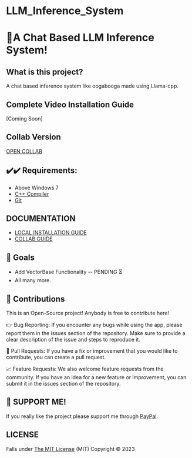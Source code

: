 # LLM_Inference_System
<div>
  
  <h1>💬A Chat Based LLM Inference System! </h1>
</div>

## What is this project?
A chat based inference system like oogabooga made using Llama-cpp. 

## Complete Video Installation Guide
[Coming Soon]
 
## Collab Version
[OPEN COLLAB](https://colab.research.google.com/github/TumblerWarren/LLM_Inference_System/blob/master/Resource/collab_code/LLM_INFERENCE_COLLAB.ipynb)

## ✔️✔️ Requirements:
- Above Windows 7
- [C++ Compiler](https://sourceforge.net/projects/mingw-w64/)
- [Git](https://git-scm.com/)

## DOCUMENTATION
- [LOCAL INSTALLATION GUIDE](https://github.com/TumblerWarren/LLM_Inference_System/blob/master/Documentation/LOCAL_INSTALLATION%20GUIDE.md)
- [COLLAB GUIDE]()

##  🚧 Goals
- Add VectorBase Functionality -- PENDING ⏳
- All many more.

## 🤝 Contributions
This is an Open-Source project! Anybody is free to contribute here!

👉 Bug Reporting: If you encounter any bugs while using the app, please report them in the issues section of the repository. Make sure to provide a clear description of the issue and steps to reproduce it.

🔨 Pull Requests: If you have a fix or improvement that you would like to contribute, you can create a pull request. 

📈 Feature Requests: We also welcome feature requests from the community. If you have an idea for a new feature or improvement, you can submit it in the issues section of the repository.

## 👏 SUPPORT ME!
If you really like the project please support me through [PayPal](https://paypal.me/RandomChanManga?country.x=IN&locale.x=en_GB).

## LICENSE
Falls under [The MIT License]() (MIT) Copyright © 2023
